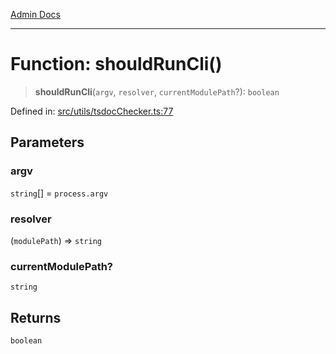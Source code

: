 [Admin Docs](/)

***

# Function: shouldRunCli()

> **shouldRunCli**(`argv`, `resolver`, `currentModulePath`?): `boolean`

Defined in: [src/utils/tsdocChecker.ts:77](https://github.com/PalisadoesFoundation/talawa-admin/blob/main/src/utils/tsdocChecker.ts#L77)

## Parameters

### argv

`string`[] = `process.argv`

### resolver

(`modulePath`) => `string`

### currentModulePath?

`string`

## Returns

`boolean`
